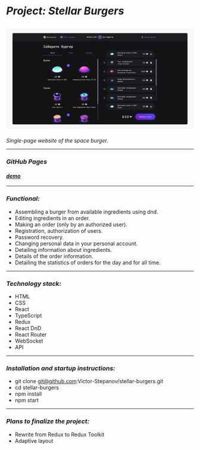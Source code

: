 # _Project: Stellar Burgers_

## ![Проект](/demo/demo.png)

_Single-page website of the space burger._

---

### _GitHub Pages_

#### _[demo](https://victor-stepanov.github.io/stellar-burgers/)_

---

### _Functional:_

- Assembling a burger from available ingredients using dnd.
- Editing ingredients in an order.
- Making an order (only by an authorized user).
- Registration, authorization of users.
- Password recovery.
- Changing personal data in your personal account.
- Detailing information about ingredients.
- Details of the order information.
- Detailing the statistics of orders for the day and for all time.

---

### _Technology stack:_

- HTML
- CSS
- React
- TypeScript
- Redux
- React DnD
- React Router
- WebSocket
- API

---

### _Installation and startup instructions:_

- git clone git@github.com:Victor-Stepanov/stellar-burgers.git
- cd stellar-burgers
- npm install
- npm start

---

### _Plans to finalize the project:_

- Rewrite from Redux to Redux Toolkit
- Adaptive layout

